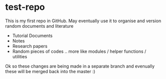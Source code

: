 # test-repo
This is my first repo in GitHub. May eventually use it to organise and version random documents and literature

- Tutorial Documents
- Notes
- Research papers
- Random pieces of codes .. more like modules / helper functions / utilities 

Ok so these changes are being made in a separate branch and evenually these will be merged back into the master :)
